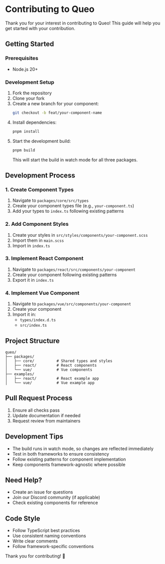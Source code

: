 # Contributing to Queo

Thank you for your interest in contributing to Queo! This guide will help you get started with your contribution.

## Getting Started

### Prerequisites

- Node.js 20+

### Development Setup

1. Fork the repository
2. Clone your fork
3. Create a new branch for your component:
    ```bash
    git checkout -b feat/your-component-name
    ```
4. Install dependencies:
    ```bash
    pnpm install
    ```
5. Start the development build:
    ```bash
    pnpm build
    ```
    This will start the build in watch mode for all three packages.

## Development Process

### 1. Create Component Types

1. Navigate to `packages/core/src/types`
2. Create your component types file (e.g., `your-component.ts`)
3. Add your types to `index.ts` following existing patterns

### 2. Add Component Styles

1. Create your styles in `src/styles/components/your-component.scss`
2. Import them in `main.scss`
3. Import in `index.ts`

### 3. Implement React Component

1. Navigate to `packages/react/src/components/your-component`
2. Create your component following existing patterns
3. Export it in `index.ts`

### 4. Implement Vue Component

1. Navigate to `packages/vue/src/components/your-component`
2. Create your component
3. Import it in:
    - `types/index.d.ts`
    - `src/index.ts`

## Project Structure

```
queo/
├── packages/
│   ├── core/          # Shared types and styles
│   ├── react/         # React components
│   └── vue/           # Vue components
├── examples/
│   ├── react/         # React example app
│   └── vue/           # Vue example app
```

## Pull Request Process

1. Ensure all checks pass
2. Update documentation if needed
3. Request review from maintainers

## Development Tips

- The build runs in watch mode, so changes are reflected immediately
- Test in both frameworks to ensure consistency
- Follow existing patterns for component implementation
- Keep components framework-agnostic where possible

## Need Help?

- Create an issue for questions
- Join our Discord community (if applicable)
- Check existing components for reference

## Code Style

- Follow TypeScript best practices
- Use consistent naming conventions
- Write clear comments
- Follow framework-specific conventions

Thank you for contributing! 🎉

